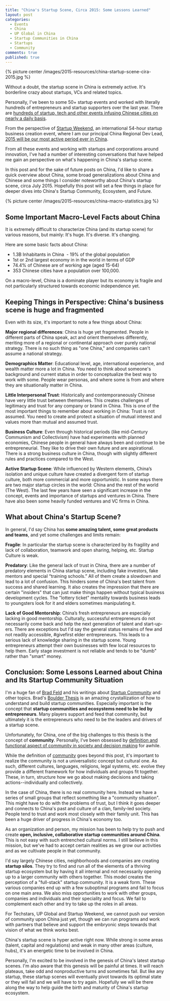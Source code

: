 ```yaml
---
title: "China's Startup Scene, Circa 2015: Some Lessons Learned"
layout: post
categories:
  - Events
  - China
  - UP Global in China
  - Startup Communities in China
  - Startups
  - Community
comments: true
published: true
---
```


{% picture center /images/2015-resources/china-startup-scene-cira-2015.jpg %}

Without a doubt, the startup scene in China is extremely active. It's borderline crazy about startups, VCs and related topics.

Personally, I've been to some 50+ startup events and worked with literally hundreds of entrepreneurs and startup supporters over the last year. There are [hundreds of startup, tech and other events infusing Chinese cities on nearly a daily basis](http://www.markwk.com/2015/03/china-event-data-meetups.html).

From the perspective of [Startup Weekend](http://www.startupweekend.org), an international 54-hour startup business creation event, where I am our principal China Regional Dev Lead, [2015 will be our most active period ever in China](http://www.markwk.com/2015/06/startup-weekend-techstars-in-china-so.html).

From all these events and working with startups and corporations around innovation, I've had a number of interesting conversations that have helped me gain an perspective on what's happening in China's startup scene.

In this post and for the sake of future posts on China, I'd like to share a quick overview about China, some broad generalizations about China and Chinese and some things I consider noteworthy about China's startup scene, circa July 2015. Hopefully this post will set a few things in place for deeper dives into China's Startup Community, Ecosystem, and Future.

<!--more-->

{% picture center /images/2015-resources/china-macro-statistics.jpg %}

## Some Important Macro-Level Facts about China

It is extremely difficult to characterize China (and its startup scene) for various reasons, but mainly: It's huge. It's diverse. It's changing.

Here are some basic facts about China:

- 1.3B Inhabitants in China  - 19% of the global population
- 1st or 2nd largest economy in in the world in terms of GDP
- 74.4% of Chinese are of working age (aged 15-64)
- 353 Chinese cities have a population over 100,000.

On a macro-level, China is a dominate player but its economy is fragile and not particularly structured towards economic independence yet.

## Keeping Things in Perspective: China's business scene is huge and fragmented

Even with its size, it's important to note a few things about China:

**Major regional differences**: China is huge yet fragmented. People in different parts of China speak, act and orient themselves differently, meriting more of a regional or continental approach over purely national strategy. There is no such thing as "one China," and companies can't assume a national strategy.

**Demographics Matter**: Educational level, age, international experience, and wealth matter more a lot in China. You need to think about someone's background and current status in order to conceptualize the best way to work with some. People wear personas, and where some is from and where they are situationally matter in China.

**Little Interpersonal Trust**: Historically and contemporaneously Chinese have very little trust between themselves. This creates challenges of legitimacy and trust for any company or brand in China. This is one of the most important things to remember about working in China: Trust is not assumed. You need to create and protect a situation of mutual interest and values more than mutual and assumed trust.

**Business Culture**: Even through historical periods (like mid-Century Communism and Collectivism) have had experiments with planned economies, Chinese people in general have always been and continue to be entrepreneurial. They like to drive their own future and are aspirational. There is a strong business culture in China, though with slightly different rules and practices compared to the West.

**Active Startup Scene**: While influenced by Western elements, China’s isolation and unique culture have created a divergent form of startup culture, both more commercial and more opportunistic. In some ways there are two major startup circles in the world: China and the rest of the world (The West). The last few years have seen a significant increase in the concept, events and importance of startups and ventures in China. There have also been some heavily funded ventures and VC firms in China.

## What about China's Startup Scene?

In general, I'd say China has **some amazing talent, some great products and teams**, and yet some challenges and limits remain:

**Fragile**: In particular the startup scene is characterized by its fragility and lack of collaboration, teamwork and open sharing, helping, etc. Startup Culture is weak.

**Predatory**: Like the general lack of trust in China, there are a number of predatory elements in China startup scene, including fake investors, fake mentors and special “training schools.” All of them create a slowdown and lead to a lot of confusion. This hinders some of China's best talent from success and shared learning. It also creates the impression that there are certain "insiders" that can just make things happen without typical business development cycles. The "lottery ticket" mentality towards business leads to youngsters look for it and elders sometimes manipulating it.

**Lack of Good Mentorship**: China’s fresh entrepreneurs are especially lacking in good mentorship. Culturally, successful entrepreneurs do not necessarily come back and help the next generation of talent and start-up-ers. There are exceptions but I'd say the general status remains of few and not readily accessible, #givefirst elder entrepreneurs. This leads to a serious lack of knowledge sharing in the startup scene. Young entrepreneurs attempt their own businesses with few local resources to help them. Early stage investment is not reliable and tends to be "dumb" rather than "smart" money.

## Conclusion: Some Lessons Learned about China and Its Startup Community Situation

I'm a huge fan of [Brad Feld](http://www.feld.com/about) and his writings about [Startup Community](http://www.amazon.com/Startup-Communities-Building-Entrepreneurial-Ecosystem/dp/1118441540/) and other topics. Brad's [Boulder Thesis](https://www.youtube.com/watch?v=zXD5vt0xhyI) is an amazing crystallization of how to understand and build startup communities. Especially important is the concept that **startup communities and ecosystems need to be led by entrepreneurs**. Many players support and feed that community, but ultimately it is the entrepreneurs who need to be the leaders and drivers of a startup scene.

Unfortunately, for China, one of the big challenges to this thesis is the concept of **community**. Personally, I've been obsessed by [definition and functional aspect of community in society and decision making](http://www.markwk.com/category/community/) for awhile.

While the definition of [community](http://www.markwk.com/category/community/) goes beyond this post, it's important to realize the community is not a universalistic concept but cultural one. As such, different cultures, languages, religions, legal systems, etc. evolve they provide a different framework for how individuals and groups fit together. These, in turn, structure how we go about making decisions and taking actions--individually and collectively.

In the case of China, there is no real community here. Instead we have a series of small groups that reflect something like a "community situation". This might have to do with the problems of trust, but I think it goes deeper and connects to China's past and culture of a clan, family-led society. People tend to trust and work most closely with their family unit. This has been a huge driver of progress in China's economy too.

As an organization and person, my mission has been to help try to push and create **open, inclusive, collaborative startup communities around China**. This is not easy with such entrenched cultural norms. I still believe in this mission, but we've had to accept certain realities as we grow our activities and as we cultivate people in that community.

I'd say largely Chinese cities, neighborhoods and companies are creating **startup silos**. They try to find and run all of the elements of a thriving startup ecosystem but by having it all internal and not necessarily opening up to a larger community with others together. This model creates the perception of a "full-stack" startup community. It is a weak form. These various companies end up with a few suboptimal programs and fail to focus on one main area. We also miss opportunities to work with other groups, companies and individuals and their speciality and focus. We fail to complement each other and try to take up the roles in all areas.

For Techstars, UP Global and Startup Weekend, we cannot push our version of community upon China just yet, though we can run programs and work with partners that believe and support the embryonic steps towards that vision of what we think works best.

China's startup scene is hyper active right now. While strong in some areas (talent, capital and regulations) and weak in many other areas (culture, hubs), it's an energetic time to be involved in China.

Personally, I'm excited to be involved in the genesis of China's latest startup scenes. I'm also aware that this genesis will be painful at times. It will reach plateaus, take odd and nonproductive turns and sometimes fail. But like any startup, these startup scenes will eventually pivot towards its optimal state or they will fail and we will have to try again. Hopefully we will be there along the way to help guide the birth and maturity of China's startup ecosystem.
